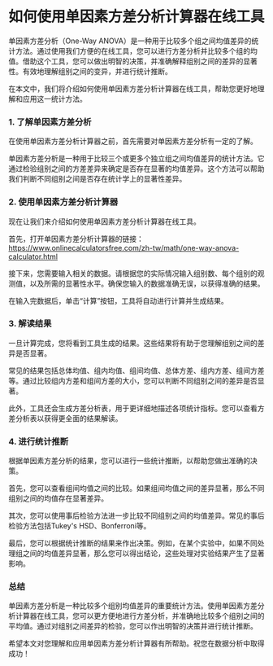 如何使用单因素方差分析计算器在线工具
==================

单因素方差分析（One-Way ANOVA）是一种用于比较多个组之间均值差异的统计方法。通过使用我们方便的在线工具，您可以进行方差分析并比较多个组的均值。借助这个工具，您可以做出明智的决策，并准确解释组别之间的差异的显著性。有效地理解组别之间的变异，并进行统计推断。

在本文中，我们将介绍如何使用单因素方差分析计算器在线工具，帮助您更好地理解和应用这一统计方法。

### 1. 了解单因素方差分析

在使用单因素方差分析计算器之前，首先需要对单因素方差分析有一定的了解。

单因素方差分析是一种用于比较三个或更多个独立组之间均值差异的统计方法。它通过检验组别之间的方差差异来确定是否存在显著的均值差异。这个方法可以帮助我们判断不同组别之间是否存在统计学上的显著性差异。

### 2. 使用单因素方差分析计算器

现在让我们来介绍如何使用单因素方差分析计算器在线工具。

首先，打开单因素方差分析计算器的链接：<https://www.onlinecalculatorsfree.com/zh-tw/math/one-way-anova-calculator.html>

接下来，您需要输入相关的数据。请根据您的实际情况输入组别数、每个组别的观测值，以及所需的显著性水平。确保您输入的数据准确无误，以获得准确的结果。

在输入完数据后，单击“计算”按钮，工具将自动进行计算并生成结果。

### 3. 解读结果

一旦计算完成，您将看到工具生成的结果。这些结果将有助于您理解组别之间的差异是否显著。

常见的结果包括总体均值、组内均值、组间均值、总体方差、组内方差、组间方差等。通过比较组内方差和组间方差的大小，您可以判断不同组别之间的差异是否显著。

此外，工具还会生成方差分析表，用于更详细地描述各项统计指标。您可以查看方差分析表以获得更全面的结果解读。

### 4. 进行统计推断

根据单因素方差分析的结果，您可以进行一些统计推断，以帮助您做出准确的决策。

首先，您可以查看组间均值之间的比较。如果组间均值之间的差异显著，那么不同组别之间的均值存在显著差异。

其次，您可以使用事后检验方法进一步比较不同组别之间的均值差异。常见的事后检验方法包括Tukey's HSD、Bonferroni等。

最后，您可以根据统计推断的结果来作出决策。例如，在某个实验中，如果不同处理组之间的均值差异显著，那么您可以得出结论，这些处理对实验结果产生了显著影响。

### 总结

单因素方差分析是一种比较多个组别均值差异的重要统计方法。使用单因素方差分析计算器在线工具，您可以更方便地进行方差分析，并准确地比较多个组别之间的平均值。通过对组别之间差异的检验，您可以作出明智的决策并进行统计推断。

希望本文对您理解和应用单因素方差分析计算器有所帮助。祝您在数据分析中取得成功！